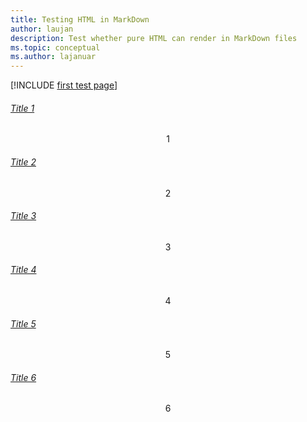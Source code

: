 ```yaml
---
title: Testing HTML in MarkDown
author: laujan
description: Test whether pure HTML can render in MarkDown files
ms.topic: conceptual
ms.author: lajanuar
---
```


[!INCLUDE [first test page](html-One.html)]


<link rel="stylesheet" type="text/css" href="https://assets.onestore.ms/cdnfiles/external/mwf/long/v1/v1.26.1/css/mwf-west-european-default.css"></link>

<div class="m-card-group f-feed"><div class="c-card f-double"><div class="card-heading"><a href="#" class="c-hyperlink"><h6 class="c-heading-6">Title 1</h6></a></div><div class="c-card-content"><p class="c-heading-3" style="text-align: center">1</p></div></div><div class="c-card f-single"><div class="card-heading"><a href="#" class="c-hyperlink"><h6 class="c-heading-6">Title 2</h6></a></div><div class="c-card-content"><p class="c-heading-3" style="text-align: center">2</p></div></div><div class="c-card f-single"><div class="card-heading"><a href="#" class="c-hyperlink"><h6 class="c-heading-6">Title 3</h6></a></div><div class="c-card-content"><p class="c-heading-3" style="text-align: center">3</p></div></div><div class="c-card f-single"><div class="card-heading"><a href="#" class="c-hyperlink"><h6 class="c-heading-6">Title 4</h6></a></div><div class="c-card-content"><p class="c-heading-3" style="text-align: center">4</p></div></div><div class="c-card f-single"><div class="card-heading"><a href="#" class="c-hyperlink"><h6 class="c-heading-6">Title 5</h6></a></div><div class="c-card-content"><p class="c-heading-3" style="text-align: center">5</p></div></div><div class="c-card f-double"><div class="card-heading"><a href="#" class="c-hyperlink"><h6 class="c-heading-6">Title 6</h6></a></div><div class="c-card-content"><p class="c-heading-3" style="text-align: center">6</p></div></div></div>